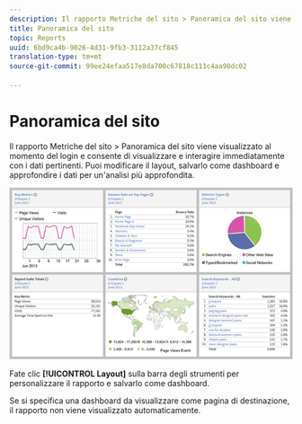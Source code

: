```yaml
---
description: Il rapporto Metriche del sito > Panoramica del sito viene visualizzato al momento del login e consente di visualizzare e interagire immediatamente con i dati pertinenti. Puoi modificare il layout, salvarlo come dashboard e approfondire i dati per un'analisi più approfondita.
title: Panoramica del sito
topic: Reports
uuid: 6bd9ca4b-9026-4d31-9fb3-3112a37cf845
translation-type: tm+mt
source-git-commit: 99ee24efaa517e8da700c67818c111c4aa90dc02

---
```



# Panoramica del sito

Il rapporto Metriche del sito &gt; Panoramica del sito viene visualizzato al momento del login e consente di visualizzare e interagire immediatamente con i dati pertinenti. Puoi modificare il layout, salvarlo come dashboard e approfondire i dati per un'analisi più approfondita.

![](assets/site_overview_report.png)

Fate clic **[!UICONTROL Layout]** sulla barra degli strumenti per personalizzare il rapporto e salvarlo come dashboard.

Se si specifica una dashboard da visualizzare come pagina di destinazione, il rapporto non viene visualizzato automaticamente.
